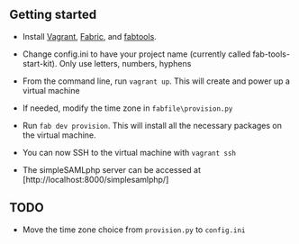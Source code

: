 Getting started
---------------

* Install [Vagrant](http://vagrantup.com),
  [Fabric](http://fabric.readthedocs.org/en/latest/installation.html),
  and [fabtools](http://fabtools.readthedocs.org/en/latest/).

* Change config.ini to have your project name (currently called
  fab-tools-start-kit).  Only use letters, numbers, hyphens

* From the command line, run `vagrant up`. This will
  create and power up a virtual machine
  
* If needed, modify the time zone in `fabfile\provision.py`

* Run `fab dev provision`. This will install all the necessary packages
  on the virtual machine.

* You can now SSH to the virtual machine with `vagrant ssh`

* The simpleSAMLphp server can be accessed at [http://localhost:8000/simplesamlphp/] 

TODO
----

* Move the time zone choice from `provision.py` to `config.ini`
